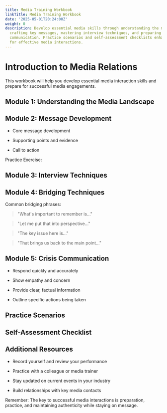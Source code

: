 ```yaml
---
title: Media Training Workbook
linkTitle: Media Training Workbook
date: '2025-05-01T20:24:00Z'
weight: 0
description: Develop essential media skills through understanding the media landscape,
  crafting key messages, mastering interview techniques, and preparing for crisis
  communication. Practice scenarios and self-assessment checklists enhance readiness
  for effective media interactions.
---
```



# Introduction to Media Relations

This workbook will help you develop essential media interaction skills and prepare for successful media engagements.

## Module 1: Understanding the Media Landscape

<!-- Unsupported block type: toggle -->

## Module 2: Message Development

<!-- Unsupported block type: callout -->

- Core message development

- Supporting points and evidence

- Call to action

Practice Exercise:

<!-- Unsupported block type: to_do -->

<!-- Unsupported block type: to_do -->

<!-- Unsupported block type: to_do -->

## Module 3: Interview Techniques

<!-- Unsupported block type: toggle -->

<!-- Unsupported block type: toggle -->

## Module 4: Bridging Techniques

Common bridging phrases:

> "What's important to remember is..."

> "Let me put that into perspective..."

> "The key issue here is..."

> "That brings us back to the main point..."

## Module 5: Crisis Communication

<!-- Unsupported block type: callout -->

- Respond quickly and accurately

- Show empathy and concern

- Provide clear, factual information

- Outline specific actions being taken

## Practice Scenarios

<!-- Unsupported block type: toggle -->

<!-- Unsupported block type: toggle -->

## Self-Assessment Checklist

<!-- Unsupported block type: to_do -->

<!-- Unsupported block type: to_do -->

<!-- Unsupported block type: to_do -->

<!-- Unsupported block type: to_do -->

<!-- Unsupported block type: to_do -->

## Additional Resources

<!-- Unsupported block type: callout -->

- Record yourself and review your performance

- Practice with a colleague or media trainer

- Stay updated on current events in your industry

- Build relationships with key media contacts

Remember: The key to successful media interactions is preparation, practice, and maintaining authenticity while staying on message.